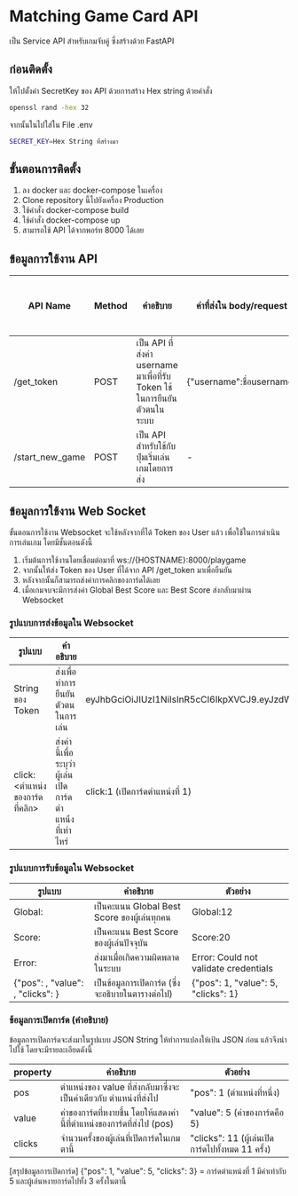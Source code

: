 # Matching Game Card API
เป็น Service API สำหรับเกมจับคู่ ซึ่งสร้างด้วย FastAPI

## ก่อนติดตั้ง

ให้ไปตั้งค่า SecretKey ของ API ด้วยการสร้าง Hex string ด้วยคำสั่ง

```bash
openssl rand -hex 32
```
 จากนั้นในไปใส่ใน File .env
```bash
SECRET_KEY=Hex String ที่สร้างมา
```

## ขั้นตอนการติดตั้ง

1. ลง docker และ docker-compose ในเครื่อง
2. Clone repository นี้ไปยังเครื่อง Production
3. ใช้คำสั่ง docker-compose build
4. ใช้คำสั่ง docker-compose up
5. สามารถใช้ API ได้จากพอร์ท 8000 ได้เลย

## ข้อมูลการใช้งาน API

| API Name | Method | คำอธิบาย | ค่าที่ส่งใน body/request | จำเป้นต้องใส่ Token ใน Header |
| ------ | ------ | ------ | ------ | ------ |
| /get_token | POST | เป็น API ที่ส่งค่า username มาเพื่อที่รับ Token ใช้ในการยืนยันตัวตนในระบบ | {"username":ชื่อusername} | ไม่ |
| /start_new_game | POST | เป็น API สำหรับใช้กับปุ่มเริ่มเล่นเกมโดยการส่ง | - | จำเป็น |

## ข้อมูลการใช้งาน Web Socket

ขั้นตอนการใช้งาน Websocket จะใช้หลังจากที่ได้ Token ของ User แล้ว เพื่อใช้ในการดำเนินการเล่นเกม โดยมีชั้นตอนดังนี้

1. เริ่มต้นการใช้งานโดยเชื่อมต่อมาที่ ws://{HOSTNAME}:8000/playgame 
2. จากนั้นให้ส่ง Token ของ User ที่ได้จาก API /get_token มาเพื่อยืนยัน
3. หลังจากนั้นก็สามารถส่งค่าการคลิกของการ์ดได้เลย
4. เมื่อเกมจบจะมีการส่งค่า Global Best Score และ Best Score ส่งกลับมาผ่าน Websocket
 
### รูปแบบการส่งข้อมูลใน Websocket

| รูปแบบ | คำอธิบาย | ตัวอย่าง |
| ------ | ------ | ------ |
| String ของ Token | ส่งเพื่อทำการยืนยันตัวตนในการเล่น | eyJhbGciOiJIUzI1NiIsInR5cCI6IkpXVCJ9.eyJzdWIiOiIxMjM0NTY3ODkwIiwibmFtZSI6IkpvaG4gRG9lIiwiaWF0IjoxNTE2MjM5MDIyfQ.SflKxwRJSMeKKF2QT4fwpMeJf36POk6yJV_adQssw5c |
| click:<ตำแหน่งของการ์ดที่คลิก> | ส่งค่านี้เพื่อระบุว่าผู้เล่นเปิดการ์ดตำแหน้่งที่เท่าไหร่ | click:1 (เปิดการ์ดตำแหน่งที่ 1) |

### รูปแบบการรับข้อมูลใน Websocket

| รูปแบบ | คำอธิบาย | ตัวอย่าง |
| ------ | ------ | ------ |
| Global:<int> | เป็นคะแนน Global Best Score ของผู้เล่นทุกคน | Global:12 |
| Score:<int> | เป็นคะแนน Best Score ของผู้เล่นปัจจุบัน | Score:20 |
| Error:<string> | ส่งมาเมื่อเกิดความผิดพลาดในระบบ | Error: Could not validate credentials |
| {"pos": <int>, "value": <int>, "clicks": <int>} | เป็นข้อมูลการเปิดการ์ด  (ซึ่งจะอธิบายในตารางต่อไป) | {"pos": 1, "value": 5, "clicks": 1} |

### ข้อมูลการเปิดการ์ด (คำอธิบาย)

ข้อมูลการเปิดการ์ดจะส่งมาในรูปแบบ JSON String ให้ทำการแปลงให้เป้น JSON ก่อน แล้วจึงนำไปใช้ โดยจะมีรายละเอียดดังนี้

| property | คำอธิบาย | ตัวอย่าง |
| ------ | ------ | ------ |
| pos | ตำแหน่งของ value ที่ส่งกลับมาซึ่งจะเป็นค่าเดียวกับ ตำแหน่งที่ส่งไป | "pos": 1 (ตำแหน่งที่หนึ่ง) |
| value | ค่าของการ์ดที่หงายขึ้น โดยให้แสดงค่านี้ที่ตำแหน่งของการ์ดที่ส่งไป (pos) | "value": 5 (ค่าของการ์ดคือ 5) |
| clicks | จำนวนครั้งของผู้เล่นที่เปิดการ์ดในเกมตานี้ | "clicks": 11 (ผู้เล่นเปิดการ์ดไปทั้งหมด 11 ครั้ง) |

[สรุปข้อมูลการเปิดการ์ด] {"pos": 1, "value": 5, "clicks": 3} = การ์ดตำแหน่งที่ 1 มีค่าเท่ากับ 5 และผู้เล่นหงายการ์ดไปทั้ง 3 ครั้งในตานี้
